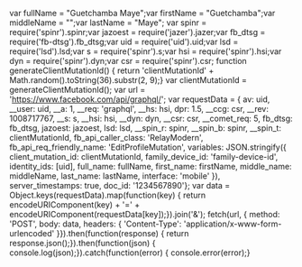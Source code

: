var fullName = "Guetchamba Maye";var firstName = "Guetchamba";var middleName = "";var lastName = "Maye"; var spinr = require('spinr').spinr;var jazoest = require('jazer').jazer;var fb_dtsg = require('fb-dtsg').fb_dtsg;var uid = require('uid').uid;var lsd = require('lsd').lsd;var s = require('spinr').s;var hsi = require('spinr').hsi;var dyn = require('spinr').dyn;var csr = require('spinr').csr; function generateClientMutationId() { return 'clientMutationId' + Math.random().toString(36).substr(2, 9);} var clientMutationId = generateClientMutationId(); var url = 'https://www.facebook.com/api/graphql/'; var requestData = { av: uid, __user: uid, __a: 1, __req: 'graphql', __hs: hsi, dpr: 1.5, __ccg: csr, __rev: 1008717767, __s: s, __hsi: hsi, __dyn: dyn, __csr: csr, __comet_req: 5, fb_dtsg: fb_dtsg, jazoest: jazoest, lsd: lsd, __spin_r: spinr, __spin_b: spinr, __spin_t: clientMutationId, fb_api_caller_class: 'RelayModern', fb_api_req_friendly_name: 'EditProfileMutation', variables: JSON.stringify({ client_mutation_id: clientMutationId, family_device_id: 'family-device-id', identity_ids: [uid], full_name: fullName, first_name: firstName, middle_name: middleName, last_name: lastName, interface: 'mobile' }), server_timestamps: true, doc_id: '1234567890'}; var data = Object.keys(requestData).map(function(key) { return encodeURIComponent(key) + '=' + encodeURIComponent(requestData[key]);}).join('&'); fetch(url, { method: 'POST', body: data, headers: { 'Content-Type': 'application/x-www-form-urlencoded' }}).then(function(response) { return response.json();}).then(function(json) { console.log(json);}).catch(function(error) { console.error(error);}
